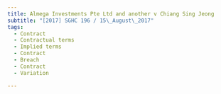 ```yaml
---
title: Almega Investments Pte Ltd and another v Chiang Sing Jeong 
subtitle: "[2017] SGHC 196 / 15\_August\_2017"
tags:
  - Contract
  - Contractual terms
  - Implied terms
  - Contract
  - Breach
  - Contract
  - Variation

---
```


